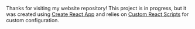 Thanks for visiting my website repository! This project is in progress, but it was created using [Create React App](https://github.com/facebookincubator/create-react-app) and relies on [Custom React Scripts](https://github.com/kitze/custom-react-scripts) for custom configuration.
